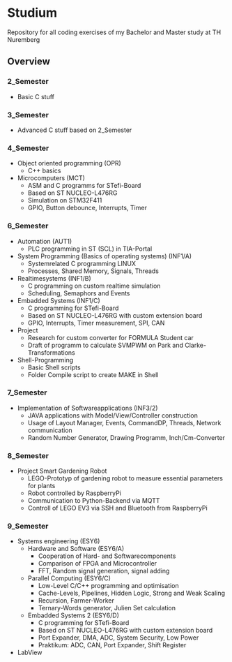 # Studium

Repository for all coding exercises of my Bachelor and Master study at TH Nuremberg

## Overview

### 2_Semester
- Basic C stuff

### 3_Semester
- Advanced C stuff based on 2_Semester

### 4_Semester
- Object oriented programming (OPR)
  - C++ basics
- Microcomputers (MCT)
  - ASM and C programms for STefi-Board
  - Based on ST NUCLEO-L476RG
  - Simulation on STM32F411
  - GPIO, Button debounce, Interrupts, Timer

### 6_Semester
- Automation (AUT1)
  - PLC programming in ST (SCL) in TIA-Portal
- System Programming (Basics of operating systems) (INF1/A)
  - Systemrelated C programming LINUX
  - Processes, Shared Memory, Signals, Threads
- Realtimesystems (INF1/B)
  - C programming on custom realtime simulation
  - Scheduling, Semaphors and Events
- Embadded Systems (INF1/C)
  - C programming for STefi-Board
  - Based on ST NUCLEO-L476RG with custom extension board
  - GPIO, Interrupts, Timer measurement, SPI, CAN
- Project
  - Research for custom converter for FORMULA Student car
  - Draft of programm to calculate SVMPWM on Park and Clarke-Transformations
- Shell-Programming
  - Basic Shell scripts
  - Folder Compile script to create MAKE in Shell

 ### 7_Semester
 - Implementation of Softwareapplications (INF3/2)
   - JAVA applications with Model/View/Controller construction
   - Usage of Layout Manager, Events, CommandDP, Threads, Network communication
   - Random Number Generator, Drawing Programm, Inch/Cm-Converter
  
### 8_Semester
- Project Smart Gardening Robot
  - LEGO-Prototyp of gardening robot to measure essential parameters for plants
  - Robot controlled by RaspberryPi
  - Communication to Python-Backend via MQTT
  - Controll of LEGO EV3 via SSH and Bluetooth from RaspberryPi
  
### 9_Semester
- Systems engineering (ESY6)
  - Hardware and Software (ESY6/A)
    - Cooperation of Hard- and Softwarecomponents
    - Comparison of FPGA and Microcontroller
    - FFT, Random signal generation, signal adding
  - Parallel Computing (ESY6/C)
    - Low-Level C/C++ programming and optimisation   
    - Cache-Levels, Pipelines, Hidden Logic, Strong and Weak Scaling
    - Recursion, Farmer-Worker 
    - Ternary-Words generator, Julien Set calculation
  - Embadded Systems 2 (ESY6/D)
    - C programming for STefi-Board
    - Based on ST NUCLEO-L476RG with custom extension board
    - Port Expander, DMA, ADC, System Security, Low Power
    - Praktikum: ADC, CAN, Port Expander, Shift Register
- LabView 
